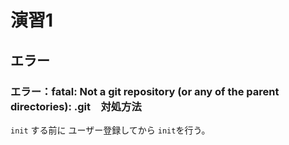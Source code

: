 # 演習1 

## エラー
### エラー：fatal: Not a git repository (or any of the parent directories): .git　対処方法

`init` する前に ユーザー登録してから `init`を行う。